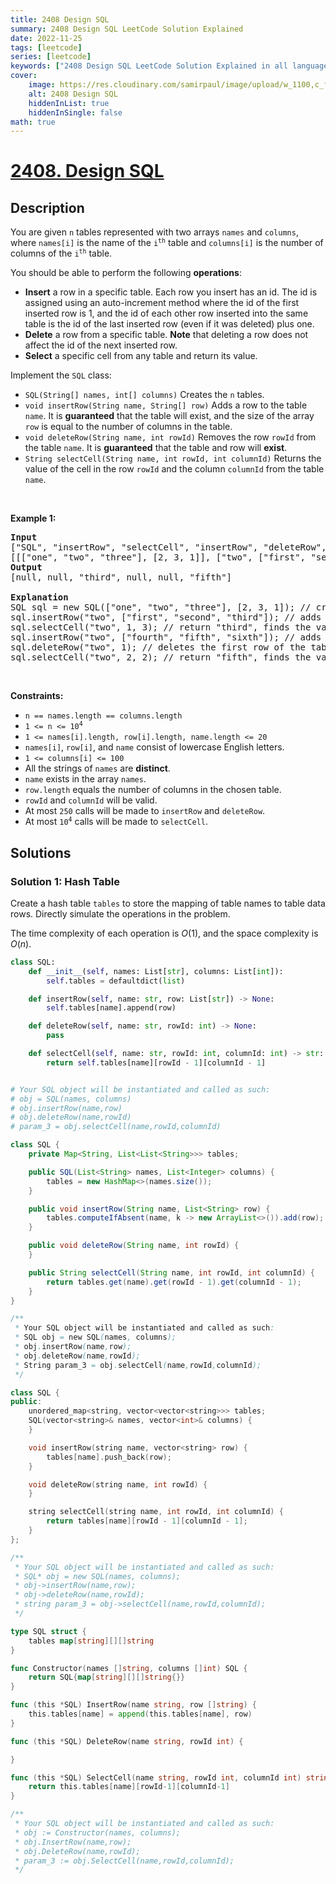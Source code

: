 ```yaml
---
title: 2408 Design SQL
summary: 2408 Design SQL LeetCode Solution Explained
date: 2022-11-25
tags: [leetcode]
series: [leetcode]
keywords: ["2408 Design SQL LeetCode Solution Explained in all languages", "2408 Design SQL", "LeetCode", "leetcode solution in Python3 C++ Java Go PHP Ruby Swift TypeScript Rust C# JavaScript C", "GeeksforGeeks", "InterviewBit", "Coding Ninjas", "HackerRank", "HackerEarth", "CodeChef", "TopCoder", "AlgoExpert", "freeCodeCamp", "Codeforces", "GitHub", "AtCoder", "Samir Paul"]
cover:
    image: https://res.cloudinary.com/samirpaul/image/upload/w_1100,c_fit,co_rgb:FFFFFF,l_text:Arial_75_bold:2408 Design SQL - Solution Explained/problem-solving.webp
    alt: 2408 Design SQL
    hiddenInList: true
    hiddenInSingle: false
math: true
---
```



# [2408. Design SQL](https://leetcode.com/problems/design-sql)


## Description

<p>You are given <code>n</code> tables represented with two arrays <code>names</code> and <code>columns</code>, where <code>names[i]</code> is the name of the <code>i<sup>th</sup></code> table and <code>columns[i]</code> is the number of columns of the <code>i<sup>th</sup></code> table.</p>

<p>You should be able to perform the following <strong>operations</strong>:</p>

<ul>
	<li><strong>Insert</strong> a row in a specific table. Each row you insert has an id. The id is assigned using an auto-increment method where the id of the first inserted row is 1, and the id of each other row inserted into the same table is the id of the last inserted row (even if it was deleted) plus one.</li>
	<li><strong>Delete</strong> a row from a specific table. <strong>Note</strong> that deleting a row does not affect the id of the next inserted row.</li>
	<li><strong>Select</strong> a specific cell from any table and return its value.</li>
</ul>

<p>Implement the <code>SQL</code> class:</p>

<ul>
	<li><code>SQL(String[] names, int[] columns)</code> Creates the <code>n</code> tables.</li>
	<li><code>void insertRow(String name, String[] row)</code> Adds a row to the table <code>name</code>. It is <strong>guaranteed</strong> that the table will exist, and the size of the array <code>row</code> is equal to the number of columns in the table.</li>
	<li><code>void deleteRow(String name, int rowId)</code> Removes the row <code>rowId</code> from the table <code>name</code>. It is <strong>guaranteed</strong> that the table and row will <strong>exist</strong>.</li>
	<li><code>String selectCell(String name, int rowId, int columnId)</code> Returns the value of the cell in the row <code>rowId</code> and the column <code>columnId</code> from the table <code>name</code>.</li>
</ul>

<p>&nbsp;</p>
<p><strong class="example">Example 1:</strong></p>

<pre>
<strong>Input</strong>
[&quot;SQL&quot;, &quot;insertRow&quot;, &quot;selectCell&quot;, &quot;insertRow&quot;, &quot;deleteRow&quot;, &quot;selectCell&quot;]
[[[&quot;one&quot;, &quot;two&quot;, &quot;three&quot;], [2, 3, 1]], [&quot;two&quot;, [&quot;first&quot;, &quot;second&quot;, &quot;third&quot;]], [&quot;two&quot;, 1, 3], [&quot;two&quot;, [&quot;fourth&quot;, &quot;fifth&quot;, &quot;sixth&quot;]], [&quot;two&quot;, 1], [&quot;two&quot;, 2, 2]]
<strong>Output</strong>
[null, null, &quot;third&quot;, null, null, &quot;fifth&quot;]

<strong>Explanation</strong>
SQL sql = new SQL([&quot;one&quot;, &quot;two&quot;, &quot;three&quot;], [2, 3, 1]); // creates three tables.
sql.insertRow(&quot;two&quot;, [&quot;first&quot;, &quot;second&quot;, &quot;third&quot;]); // adds a row to the table &quot;two&quot;. Its id is 1.
sql.selectCell(&quot;two&quot;, 1, 3); // return &quot;third&quot;, finds the value of the third column in the row with id 1 of the table &quot;two&quot;.
sql.insertRow(&quot;two&quot;, [&quot;fourth&quot;, &quot;fifth&quot;, &quot;sixth&quot;]); // adds another row to the table &quot;two&quot;. Its id is 2.
sql.deleteRow(&quot;two&quot;, 1); // deletes the first row of the table &quot;two&quot;. Note that the second row will still have the id 2.
sql.selectCell(&quot;two&quot;, 2, 2); // return &quot;fifth&quot;, finds the value of the second column in the row with id 2 of the table &quot;two&quot;.
</pre>

<p>&nbsp;</p>
<p><strong>Constraints:</strong></p>

<ul>
	<li><code>n == names.length == columns.length</code></li>
	<li><code>1 &lt;= n &lt;= 10<sup>4</sup></code></li>
	<li><code>1 &lt;= names[i].length, row[i].length, name.length &lt;= 20</code></li>
	<li><code>names[i]</code>, <code>row[i]</code>, and <code>name</code> consist of lowercase English letters.</li>
	<li><code>1 &lt;= columns[i] &lt;= 100</code></li>
	<li>All the strings of <code>names</code> are <strong>distinct</strong>.</li>
	<li><code>name</code> exists in the array <code>names</code>.</li>
	<li><code>row.length</code> equals the number of columns in the chosen table.</li>
	<li><code>rowId</code> and <code>columnId</code> will be valid.</li>
	<li>At most <code>250</code> calls will be made to <code>insertRow</code> and <code>deleteRow</code>.</li>
	<li>At most <code>10<sup>4</sup></code> calls will be made to <code>selectCell</code>.</li>
</ul>

## Solutions

### Solution 1: Hash Table

Create a hash table `tables` to store the mapping of table names to table data rows. Directly simulate the operations in the problem.

The time complexity of each operation is $O(1)$, and the space complexity is $O(n)$.

<!-- tabs:start -->

```python
class SQL:
    def __init__(self, names: List[str], columns: List[int]):
        self.tables = defaultdict(list)

    def insertRow(self, name: str, row: List[str]) -> None:
        self.tables[name].append(row)

    def deleteRow(self, name: str, rowId: int) -> None:
        pass

    def selectCell(self, name: str, rowId: int, columnId: int) -> str:
        return self.tables[name][rowId - 1][columnId - 1]


# Your SQL object will be instantiated and called as such:
# obj = SQL(names, columns)
# obj.insertRow(name,row)
# obj.deleteRow(name,rowId)
# param_3 = obj.selectCell(name,rowId,columnId)
```

```java
class SQL {
    private Map<String, List<List<String>>> tables;

    public SQL(List<String> names, List<Integer> columns) {
        tables = new HashMap<>(names.size());
    }

    public void insertRow(String name, List<String> row) {
        tables.computeIfAbsent(name, k -> new ArrayList<>()).add(row);
    }

    public void deleteRow(String name, int rowId) {
    }

    public String selectCell(String name, int rowId, int columnId) {
        return tables.get(name).get(rowId - 1).get(columnId - 1);
    }
}

/**
 * Your SQL object will be instantiated and called as such:
 * SQL obj = new SQL(names, columns);
 * obj.insertRow(name,row);
 * obj.deleteRow(name,rowId);
 * String param_3 = obj.selectCell(name,rowId,columnId);
 */
```

```cpp
class SQL {
public:
    unordered_map<string, vector<vector<string>>> tables;
    SQL(vector<string>& names, vector<int>& columns) {
    }

    void insertRow(string name, vector<string> row) {
        tables[name].push_back(row);
    }

    void deleteRow(string name, int rowId) {
    }

    string selectCell(string name, int rowId, int columnId) {
        return tables[name][rowId - 1][columnId - 1];
    }
};

/**
 * Your SQL object will be instantiated and called as such:
 * SQL* obj = new SQL(names, columns);
 * obj->insertRow(name,row);
 * obj->deleteRow(name,rowId);
 * string param_3 = obj->selectCell(name,rowId,columnId);
 */
```

```go
type SQL struct {
	tables map[string][][]string
}

func Constructor(names []string, columns []int) SQL {
	return SQL{map[string][][]string{}}
}

func (this *SQL) InsertRow(name string, row []string) {
	this.tables[name] = append(this.tables[name], row)
}

func (this *SQL) DeleteRow(name string, rowId int) {

}

func (this *SQL) SelectCell(name string, rowId int, columnId int) string {
	return this.tables[name][rowId-1][columnId-1]
}

/**
 * Your SQL object will be instantiated and called as such:
 * obj := Constructor(names, columns);
 * obj.InsertRow(name,row);
 * obj.DeleteRow(name,rowId);
 * param_3 := obj.SelectCell(name,rowId,columnId);
 */
```

<!-- tabs:end -->

<!-- end -->
